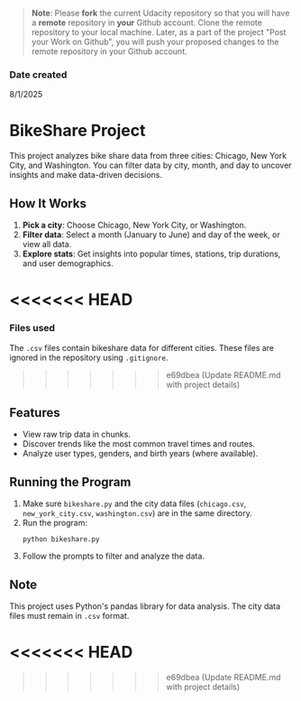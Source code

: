 >**Note**: Please **fork** the current Udacity repository so that you will have a **remote** repository in **your** Github account. Clone the remote repository to your local machine. Later, as a part of the project "Post your Work on Github", you will push your proposed changes to the remote repository in your Github account.

### Date created
8/1/2025

# BikeShare Project

This project analyzes bike share data from three cities: Chicago, New York City, and Washington. You can filter data by city, month, and day to uncover insights and make data-driven decisions.

## How It Works
1. **Pick a city**: Choose Chicago, New York City, or Washington.
2. **Filter data**: Select a month (January to June) and day of the week, or view all data.
3. **Explore stats**: Get insights into popular times, stations, trip durations, and user demographics.

<<<<<<< HEAD
=======
### Files used
The `.csv` files contain bikeshare data for different cities. These files are ignored in the repository using `.gitignore`.

>>>>>>> e69dbea (Update README.md with project details)
## Features
- View raw trip data in chunks.
- Discover trends like the most common travel times and routes.
- Analyze user types, genders, and birth years (where available).

## Running the Program
1. Make sure `bikeshare.py` and the city data files (`chicago.csv`, `new_york_city.csv`, `washington.csv`) are in the same directory.
2. Run the program:
   ```
   python bikeshare.py
   ```
3. Follow the prompts to filter and analyze the data.

## Note
This project uses Python's pandas library for data analysis. The city data files must remain in `.csv` format.


<<<<<<< HEAD
=======



>>>>>>> e69dbea (Update README.md with project details)
